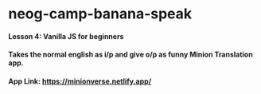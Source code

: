 # neog-camp-banana-speak

#### Lesson 4: Vanilla JS for beginners

#### Takes the normal english as i/p and give o/p as funny  Minion Translation app.

#### App Link: https://minionverse.netlify.app/

